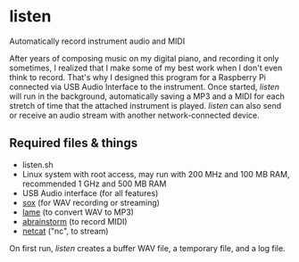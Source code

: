 # listen
Automatically record instrument audio and MIDI

After years of composing music on my digital piano, and recording it only sometimes, I realized that I make some of my best work when I don't even think to record. That's why I designed this program for a Raspberry Pi connected via USB Audio Interface to the instrument. Once started, _listen_ will run in the background, automatically saving a MP3 and a MIDI for each stretch of time that the attached instrument is played. _listen_ can also send or receive an audio stream with another network-connected device.

## Required files & things
- listen.sh
- Linux system with root access, may run with 200 MHz and 100 MB RAM, recommended 1 GHz and 500 MB RAM
- USB Audio interface (for all features)
- [sox](http://sox.sourceforge.net/) (for WAV recording or streaming)
- [lame](https://lame.sourceforge.io/) (to convert WAV to MP3)
- [abrainstorm](http://www.sreal.com/~div/midi-utilities/) (to record MIDI)
- [netcat](http://netcat.sourceforge.net/) ("nc", to stream)

On first run, _listen_ creates a buffer WAV file, a temporary file, and a log file.
